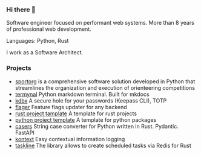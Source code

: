 ### Hi there 👋

Software engineer focused on performant web systems. More than 8 years of professional web development.

Languages: Python, Rust

I work as a Software Architect.

### Projects

- [sportorg](https://github.com/sportorg/pysport) is a comprehensive software solution developed in Python that streamlines the organization and execution of orienteering competitions
- [termynal](https://github.com/mkdocs-plugins/termynal) Python markdown terminal. Built for mkdocs
- [kdbx](https://github.com/daxartio/kdbx) A secure hole for your passwords (Keepass CLI), TOTP
- [flager](https://github.com/daxartio/flager) Feature flags updater for any backend
- [rust project tamplate](https://github.com/daxartio/rust-project-template) A template for rust projects
- [python project template](https://github.com/daxartio/python-project-template) A template for python packages
- [casers](https://github.com/daxartio/casers) String case converter for Python written in Rust. Pydantic. FastAPI
- [kontext](https://github.com/daxartio/kontext) Easy contextual information logging
- [taskline](https://github.com/daxartio/taskline) The library allows to create scheduled tasks via Redis for Rust
